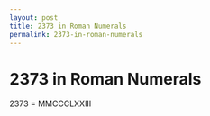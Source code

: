 ```yaml
---
layout: post
title: 2373 in Roman Numerals
permalink: 2373-in-roman-numerals
---
```


# 2373 in Roman Numerals

2373 = MMCCCLXXIII
